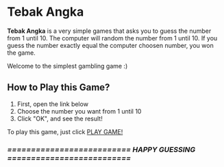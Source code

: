 # Tebak Angka

**Tebak Angka** is a very simple games that asks you to guess the number from 1 until 10.
The computer will random the number from 1 until 10.
If you guess the number exactly equal the computer choosen number, you won the game.

Welcome to the simplest gambling game :)
## How to Play this Game?
1. First, open the link below
2. Choose the number you want from 1 until 10
3. Click "OK", and see the result!



To play this game, just click [PLAY GAME!](https://tyogautomo.github.io/tebak_angka/)


###                       *========================== HAPPY GUESSING ==========================*
